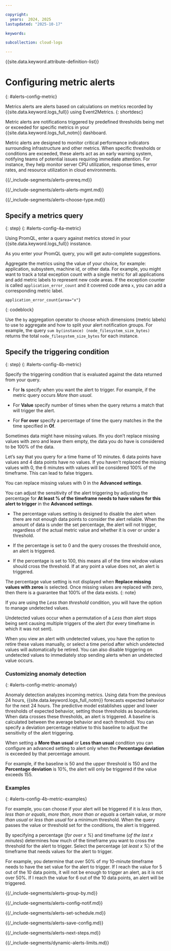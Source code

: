 ```yaml
---

copyright:
  years:  2024, 2025
lastupdated: "2025-10-17"

keywords:

subcollection: cloud-logs

---
```


{{site.data.keyword.attribute-definition-list}}



# Configuring metric alerts
{: #alerts-config-metric}

Metrics alerts are alerts based on calculations on metrics recorded by {{site.data.keyword.logs_full}} using Event2Metrics.
{: shortdesc}

Metric alerts are notifications triggered by predefined thresholds being met or exceeded for specific metrics in your {{site.data.keyword.logs_full_notm}} dashboard.

Metric alerts are designed to monitor critical performance indicators surrounding infrastructure and other metrics. When specific thresholds or conditions are exceeded, these alerts act as an early warning system, notifying teams of potential issues requiring immediate attention. For instance, they help monitor server CPU utilization, response times, error rates, and resource utilization in cloud environments.


{{/_include-segments/alerts-prereq.md}}


{{/_include-segments/alerts-alerts-mgmt.md}}


{{/_include-segments/alerts-choose-type.md}}




## Specify a metrics query
{: step}
{: #alerts-config-4a-metric}

Using PromQL, enter a query against metrics stored in your {{site.data.keyword.logs_full}} insstance.

As you enter your PromQL query, you will get auto-complete suggestions.

Aggregate the metrics using the value of your choice, for example: application, subsystem, machine id, or other data. For example, you might want to track a total exception count with a single metric for all applications and add metric labels to represent new code areas. If the exception counter is called `application_error_count` and it covered code area `x`, you can add a corresponding metric label.

```text
application_error_count{area="x"}
```
{: codeblock}

Use the `by` aggregation operator to choose which dimensions (metric labels) to use to aggregate  and how to split your alert notification groups. For example, the query `sum by(instance) (node_filesystem_size_bytes)` returns the total `node_filesystem_size_bytes` for each instance.

## Specify the triggering condition
{: step}
{: #alerts-config-4b-metric}

Specify the triggering condition that is evaluated against the data returned from your query.

* For **Is** specify when you want the alert to trigger. For example, if the metric query occurs *More than usual*.

* For **Value** specify number of times when the query returns a match that will trigger the alert.

* For **For over** specify a percentage of time the query matches in the the time specified in **Of**.

Sometimes data might have missing values. Ifn you don’t replace missing values with zero and leave them empty, the data you do have is considered to be 100% of the data.

Let’s say that you query for a time frame of 10 minutes. 6 data points have values and 4 data points have no values. If you haven’t replaced the missing values with 0, the 6 minutes with values will be considered 100% of the timeframe. This can lead to false triggers.

You can replace missing values with 0 in the **Advanced settings**.

You can adjust the sensitivity of the alert triggering by adjusting the percentage for **At least % of the timeframe needs to have values for this alert to trigger** in the **Advanced settings**.

* The percentage values setting is designed to disable the alert when there are not enough data points to consider the alert reliable. When the amount of data is under the set percentage, the alert will not trigger, regardless of the actual metric value and whether it is over or under a threshold.

* If the percentage is set to 0 and the query crosses the threshold once, an alert is triggered.

* If the percentage is set to 100, this means all of the time window values should cross the threshold. If at any point a value does not, an alert is triggered.

The percentage value setting is not displayed when **Replace missing values with zeros** is selected. Once missing values are replaced with zero, then there is a guarantee that 100% of the data exists.
{: note}

If you are using the *Less than threshold* condition, you will have the option to manage undetected values.

Undetected values occur when a permutation of a *Less than* alert stops being sent causing multiple triggers of the alert (for every timeframe in which it was not sent).

When you view an alert with undetected values, you have the option to retire these values manually, or select a time period after which undetected values will automatically be retired. You can also disable triggering on undetected values to immediately stop sending alerts when an undetected value occurs.



### Customizing anomaly detection
{: #alerts-config-metric-anomaly}

Anomaly detection analyzes incoming metrics. Using data from the previous 24 hours, {{site.data.keyword.logs_full_notm}} forecasts expected behavior for the next 24 hours. The predictive model establishes upper and lower thresholds of expected behavior, setting those thresholds as boundaries. When data crosses these thresholds, an alert is triggered. A baseline is calculated between the average behavior and each threshold. You can specify a deviation percentage relative to this baseline to adjust the sensitivity of the alert triggering.

When setting a **More than usual** or **Less than usual** condition you can configure an advanced setting to alert only when the **Percentage deviation** is exceeded by that percentage amount.

For example, if the baseline is 50 and the upper threshold is 150 and the **Percentage deviation** is 10%, the alert will only be triggered if the value exceeds 155.




### Examples
{: #alerts-config-4b-metric-examples}

For example, you can choose if your alert will be triggered if it is *less than*, *less than or equals*, *more than*, *more than or equals* a certain value, or *more than usual* or *less than usual* for a minimum threshold. When the query passes the value or threshold set for the conditions, the alert is triggered.

By specifying a percentage (*for over x %*) and timeframe (*of the last x minutes*) determines how much of the timeframe you want to cross the threshold for the alert to trigger.
Select the percentage (*at least x %*) of the timeframe that needs values for the alert to trigger.

For example, you determine that over 50% of my 10-minute timeframe needs to have the set value for the alert to trigger. If I reach the value for 5 out of the 10 data points, it will not be enough to trigger an alert, as it is not over 50%. If I reach the value for 6 out of the 10 data points, an alert will be triggered.



{{/_include-segments/alerts-group-by.md}}


{{/_include-segments/alerts-config-notif.md}}


{{/_include-segments/alerts-set-schedule.md}}


{{/_include-segments/alerts-save-config.md}}


{{/_include-segments/alerts-next-steps.md}}


{{/_include-segments/dynamic-alerts-limits.md}}
